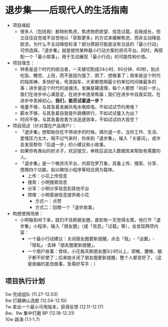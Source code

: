 # 退步集——后现代人的生活指南 

- 项目缘起
    - 很多人（包括我）都特别焦虑，焦虑物质欲望、信息过载、自我成长，但又往往自觉或不自觉地以「获取更多」的方式来缓解焦虑，而非主动降低欲求。为什么不主动降低标准？部分原因可能是没有合适的「最小行动」可供选择。「退步集」就是提供某种最小行动方案的资讯平台。同时，再搭配一个「最小故事」，用于生动展现「最小行动」的可能性和价值。
- 项目理念：
    - 钟表是这个时代的统治者，一天被切割成24小时、60分钟、60秒，到点吃饭、睡觉、上班，而不是因为饿了、困了、想做事了；效率是这个时代的指挥棒，多快好省，弯道超车，大家都想用最少的单位时间做最多的事；进步是这个时代的迷魂汤，发展是硬道理，每个人都想「向前一步」。 我们在进步中心满意足，在进步中逐渐焦躁；我们在进步中自我实现，在进步中丢掉初心。**我们，能否试着退一步？**
    - 电量不够，与其急着发展风电水电核电，不如试试节约用电？  
    - 薪水不够，与其急着自我提升跳槽转行，不如试试量入为出？  
    - 时间不够，与其急着改善方法追逐效率，不如试试四大皆空？  
- 项目简述（针对潜在产品用户）：
    - 「退步集」想帮助你在不停进步的时候，偶尔退一步。当你工作、生活、爱情压力太大，喘不过气来时，你来到「退步集」，输入「关键词」，或许会发现帮你「后退一步」的小建议和小故事。
    -  如果你有类似的好点子，欢迎提交，审核后会加入数据库来帮助有需要的人。
    - 「退步集」是一个微资讯平台，内容包罗万象，具备上传、搜索、分享、馈赠四个功能，拟以微信小程序等轻应用为载体。
         * 上传：小花上传信息
         * 搜索：小明搜索信息
         * 分享：小明分享信息到其他平台
         * 馈赠：小明感谢信息提供者小花
             * 方式一：点赞
             * 方式二：回赠一个「退步故事」
- 构想使用场景：
    - 小明每到闲下来，就仍不住刷朋友圈，直到有一天觉得太累。他打开「退步集」小程序，输入「朋友圈」（或「信息」「过载」等），会发现两项内容：
        - 一个最小行动建议：关闭朋友圈更新提醒，点击「我」-「设置」-「隐私」-去掉「朋友圈更新提醒」。
        - 一个用户故事：曾经，小花每天刷朋友圈3小时以上，颈椎、腰椎、脑子都不好使了；后来她关闭了朋友圈更新提醒，整个人都变好了。（这是我编的差劲故事，急需好写手：）


## 项目执行计划
5w 完成组队                       (11.27-12.03)  
6w 打磨确认选题                    (12.04-12.10)  
7w 拿出一个最小可用版本，获得反馈     (12.11-12.17)  
8w、9w 集中打磨 BP                 (12.18-12.31)  
10w 路演                          (1.1-1.7)  
